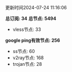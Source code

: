 更新时间2024-07-24 11:16:06

**总订阅: 34**
**总节点: 5494**
- vless节点: 33

**google ping有效节点: 256**
- ss节点: 60
- v2ray节点: 168
- trojan节点: 28

